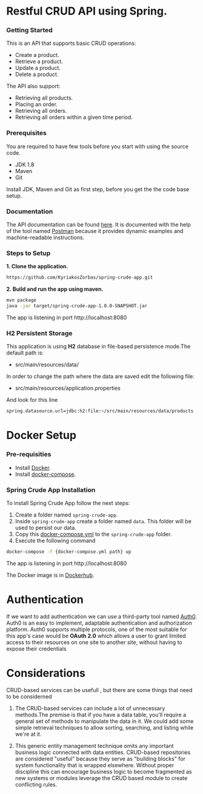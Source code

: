 # Restful CRUD API using Spring.

### Getting Started
This is an API that supports basic CRUD operations:
* Create a product.
* Retrieve a product.
* Update a product.
* Delete a product.

The API also support:
* Retrieving all products.
* Placing an order.
* Retrieving all orders. 
* Retrieving all orders within a given time period.

### Prerequisites
You are required to have few tools before you start with using the source code.
- JDK 1.8
- Maven
- Git

Install JDK, Maven and Git as first step, before you get the the code base setup.
### Documentation

The API documentation can be found [here](https://documenter.getpostman.com/view/9134047/Tzm2JxzT). It is documented with the help of the tool named [Postman](https://www.postman.com/)  because it provides dynamic examples and machine-readable instructions.

### Steps to Setup

**1. Clone the application.**

```bash
https://github.com/KyriakosZorbas/spring-crude-app.git
```

**2. Build and run the app using maven.**

```bash
mvn package
java -jar target/spring-crude-app-1.0.0-SNAPSHOT.jar
```
The app is listening in port http://localhost:8080

### H2 Persistent Storage

This application is using **H2** database in file-based persistence mode.The default path is:

* src/main/resources/data/

In order to change the path where the data are saved edit the following file:

*  src/main/resources/application.properties

And look for this line 
```bash
spring.datasource.url=jdbc:h2:file:~/src/main/resources/data/products
```

# Docker Setup

### Pre-requisities
- Install [Docker](https://github.com/docker).
- Install [docker-compose](https://docs.docker.com/get-started/).

### Spring Crude App Installation

To install Spring Crude App follow the next steps:
1. Create a folder named `spring-crude-app`.
2. Inside `spring-crude-app` create a folder named `data`. This folder will be used to persist our data.
3. Copy this [docker-compose.yml](https://github.com/KyriakosZorbas/spring-crude-app/blob/main/Docker/docker-compose.yml) to the `spring-crude-app` folder.
3. Execute the following command

```sh
docker-compose -f {docker-compose.yml path} up
```
The app is listening in port http://localhost:8080

The Docker image is in [Dockerhub](https://hub.docker.com/repository/docker/zorbaskyriakos/spring-crude-app).

# Authentication

If we want to add authentication we can use a third-party tool named [Auth0](https://auth0.com/). Auth0 is an easy to implement, adaptable authentication and authorization platform. Auth0 supports multiple protocols, one of the most suitable for this app's case would be **OAuth 2.0** which allows a user to grant limited access to their resources on one site to another site, without having to expose their credentials

# Considerations

CRUD-based services can be usefull , but there are some things that need to be considerned 

1) The CRUD-based services can include a lot of unnecessary methods.The premise is that if you have a data table, you'll require a general set of methods to manipulate the data in it. We could add some simple retrieval techniques to allow sorting, searching, and listing while we're at it.

2) This generic entity management technique omits any important business logic connected with data entities. CRUD-based repositories are considered "useful" because they serve as "building blocks" for system functionality that is wrapped elsewhere. Without proper discipline this can encourage business logic to become fragmented as new systems or modules leverage the CRUD based module to create conflicting rules.
